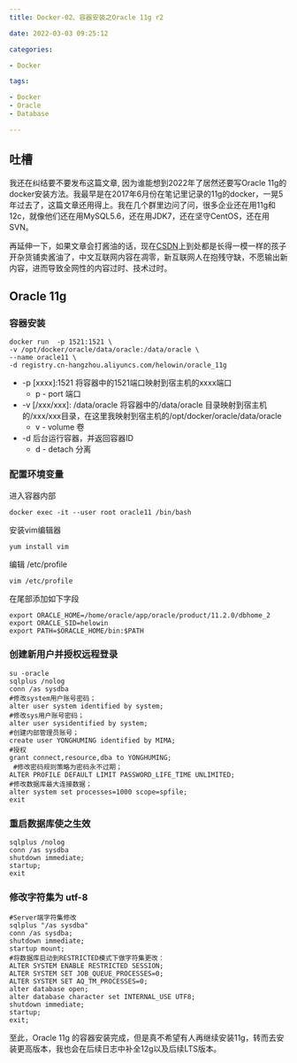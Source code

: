 ```yaml
---
title: Docker-02、容器安装之Oracle 11g r2

date: 2022-03-03 09:25:12

categories:

- Docker

tags:

- Docker
- Oracle
- Database

---
```


## 吐槽

我还在纠结要不要发布这篇文章, 因为谁能想到2022年了居然还要写Oracle
11g的docker安装方法。我最早是在2017年6月份在笔记里记录的11g的docker，一晃5年过去了，这篇文章还用得上。我在几个群里边问了问，很多企业还在用11g和12c，就像他们还在用MySQL5.6，还在用JDK7，还在坚守CentOS，还在用SVN。

再延伸一下，如果文章会打酱油的话，现在[CSDN](/img/bazinga.gif)上到处都是长得一模一样的孩子开杂货铺卖酱油了，中文互联网内容在凋零，新互联网人在抱残守缺，不愿输出新内容，进而导致全网性的内容过时、技术过时。

## Oracle 11g

### 容器安装

```shell
docker run  -p 1521:1521 \
-v /opt/docker/oracle/data/oracle:/data/oracle \
--name oracle11 \
-d registry.cn-hangzhou.aliyuncs.com/helowin/oracle_11g
```

- -p [xxxx]:1521 将容器中的1521端口映射到宿主机的xxxx端口
    - p - port 端口
- -v [/xxx/xxx]: /data/oracle 将容器中的/data/oracle 目录映射到宿主机的/xxx/xxx目录，在这里我映射到宿主机的/opt/docker/oracle/data/oracle
    - v - volume 卷
- -d 后台运行容器，并返回容器ID
    - d - detach 分离

### 配置环境变量

进入容器内部

```shell
docker exec -it --user root oracle11 /bin/bash
```

安装vim编辑器

```shell
yum install vim
```

编辑 /etc/profile

```shell
vim /etc/profile
```

在尾部添加如下字段

```shell
export ORACLE_HOME=/home/oracle/app/oracle/product/11.2.0/dbhome_2
export ORACLE_SID=helowin
export PATH=$ORACLE_HOME/bin:$PATH
```

### 创建新用户并授权远程登录

```shell
su -oracle
sqlplus /nolog
conn /as sysdba
#修改system用户账号密码；
alter user system identified by system;
#修改sys用户账号密码；
alter user sysidentified by system;
#创建内部管理员账号；
create user YONGHUMING identified by MIMA; 
#授权
grant connect,resource,dba to YONGHUMING;  
 #修改密码规则策略为密码永不过期；
ALTER PROFILE DEFAULT LIMIT PASSWORD_LIFE_TIME UNLIMITED;
#修改数据库最大连接数据；
alter system set processes=1000 scope=spfile; 
exit

```

### 重启数据库使之生效

```shell
sqlplus /nolog
conn /as sysdba
shutdown immediate;
startup;
exit
```

### 修改字符集为 utf-8

```shell
#Server端字符集修改
sqlplus "/as sysdba"
conn /as sysdba;
shutdown immediate;
startup mount;
#将数据库启动到RESTRICTED模式下做字符集更改：
ALTER SYSTEM ENABLE RESTRICTED SESSION;
ALTER SYSTEM SET JOB_QUEUE_PROCESSES=0;
ALTER SYSTEM SET AQ_TM_PROCESSES=0;
alter database open;
alter database character set INTERNAL_USE UTF8;
shutdown immediate;
startup;
exit;
```

至此，Oracle 11g 的容器安装完成，但是真不希望有人再继续安装11g，转而去安装更高版本，我也会在后续日志中补全12g以及后续LTS版本。
